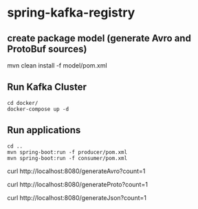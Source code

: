 # spring-kafka-registry

## create package model (generate Avro and ProtoBuf sources)
mvn clean install -f model/pom.xml

## Run Kafka Cluster
```
cd docker/
docker-compose up -d
```

## Run applications
```
cd ..
mvn spring-boot:run -f producer/pom.xml
mvn spring-boot:run -f consumer/pom.xml
```

curl http://localhost:8080/generateAvro?count=1

curl http://localhost:8080/generateProto?count=1

curl http://localhost:8080/generateJson?count=1
